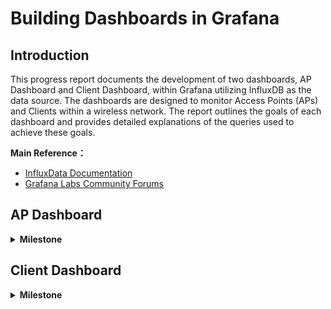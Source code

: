 # Building Dashboards in Grafana

## Introduction

This progress report documents the development of two dashboards, AP Dashboard and Client Dashboard, within Grafana utilizing InfluxDB as the data source.  The dashboards are designed to monitor Access Points (APs) and Clients within a wireless network. The report outlines the goals of each dashboard and provides detailed explanations of the queries used to achieve these goals.

**Main Reference：**

* [InfluxData Documentation](https://docs.influxdata.com/)
* [Grafana Labs Community Forums](https://community.grafana.com/)

## AP Dashboard

<details>
<summary><b> Milestone </b></summary>
    
## Goal
- [x] Create a Table including ap_name, radio band, client numbers, channel, EIRP, NF, Channel Quality, Channel Utilization, Channel Busy.
- [x] Create a Table for the specific AP
- [x] Show the client numbers in the specific AP
- [x] Show the NF in the specific AP
- [x] Show the Channel Utilization of 2.4GHZ & 5G in the specific AP  

<details>
<summary><b> Task 1 </b></summary>

## Task 1: Table of All Data
![image](https://github.com/bmw-ece-ntust/internship/blob/2024-TEEP-4-Alifya/Assets/dashboard/apdas1.jpg)

* **Objective**
To create a comprehensive table displaying various parameters of APs across different buildings and floors.
* **Query**
```
from(bucket: "wifi")  
  |> range(start: v.timeRangeStart, stop: v.timeRangeStop)
  |> filter(fn: (r) => r["_measurement"] == "AP")
  |> filter(fn: (r) => r["ap_group_floor"] =~ /^${floor:regex}$/ and r["ap_group_building"] =~ /^${building:regex}$/)
 |> filter(fn: (r) => r["_field"] == "channel_busy" or 
                        r["_field"] == "eirp_10x" or
                        r["_field"] == "radio_mode" or
                        r["_field"] == "sta_count" or
                        r["_field"] == "noise_floor" or
                        r["_field"] == "arm_ch_qual" or
                        r["_field"] == "rx_time" or
                        r["_field"] == "tx_time" or
                        r["_field"] == "channel_interference" or
                        r["_field"] == "channel_free")
 |> pivot(rowKey:["_time"], columnKey: ["_field"], valueColumn: "_value")
 |> keep(columns: ["ap_name", 
                     "radio_band",
                     "radio_mode", 
                     "sta_count", 
                     "channel", 
                     "eirp_10x", 
                     "noise_floor", 
                     "arm_ch_qual",
                     "channel_busy",
                     "rx_time",
                     "tx_time",
                     "channel_interference",
                     "channel_free"])  
 |> drop(columns: ["rx_time", "tx_time", "channel_interference", "channel_free"])
 |> group()
```
* **Explanation**
Variables ap_group_building and ap_group_floor were created to filter data based on building and floor. The query uses these variables along with a series of filters to select relevant fields from the "AP" measurement. The data is then pivoted and grouped to display the required columns.

</details>
<details>
<summary><b> Task 2 </b></summary>
        
## Task 2: Specific AP Table
![image](https://github.com/bmw-ece-ntust/internship/blob/2024-TEEP-4-Alifya/Assets/dashboard/apdas2.jpg)

* **Objective**
To create a table for a specific AP, showing detailed information.
* **Query**
```
from(bucket: "wifi")  
 |> range(start: v.timeRangeStart, stop: v.timeRangeStop)
 |> filter(fn: (r) => r["_measurement"] == "AP")
 |> filter(fn: (r) => r["ap_group_floor"] =~ /^${floor:regex}$/ and r["ap_group_building"] =~ /^${building:regex}$/ and r["ap_name"] =~ /^${apName:regex}$/)
 |> filter(fn: (r) => r["_field"] == "channel_busy" or 
                        r["_field"] == "eirp_10x" or
                        r["_field"] == "radio_mode" or
                        r["_field"] == "sta_count" or
                        r["_field"] == "noise_floor" or
                        r["_field"] == "arm_ch_qual" or
                        r["_field"] == "rx_time" or
                        r["_field"] == "tx_time" or
                        r["_field"] == "channel_interference" or
                        r["_field"] == "channel_free")
 |> pivot(rowKey:["_time"], columnKey: ["_field"], valueColumn: "_value")
 |> keep(columns: ["ap_name", 
                     "radio_band",
                     "radio_mode", 
                     "sta_count", 
                     "channel", 
                     "eirp_10x", 
                     "noise_floor", 
                     "arm_ch_qual",
                     "channel_busy",
                     "rx_time",
                     "tx_time",
                     "channel_interference",
                     "channel_free"])  
 |> drop(columns: ["rx_time", "tx_time", "channel_interference", "channel_free"])
 |> group()
```
* **Explanation**
A variable ap_name was created to filter data for a specific AP. The query follows a similar structure to Task 1 but includes an additional filter for ap_name. The resulting data is pivoted and grouped to display the required columns.

</details>
<details>
<summary><b> Task 3 </b></summary>

## Task 3: Client Numbers in Specific AP
![image](https://github.com/bmw-ece-ntust/internship/blob/2024-TEEP-4-Alifya/Assets/dashboard/apdas3.jpg)

* **Objective**
To visualize the number of clients connected to a specific AP.
* **Query**
```
from(bucket: "wifi")
  |> range(start: v.timeRangeStart, stop: v.timeRangeStop)
  |> filter(fn: (r) => r["_measurement"] == "AP" and r["ap_name"] =~ /^${apName:regex}$/)
  |> filter(fn: (r) => r["_field"] == "sta_count")
  |> pivot(rowKey:["_time"], columnKey: ["_field"], valueColumn: "_value")
  |> keep(columns: ["_time", "sta_count"])
```
* **Explanation**
A bar chart is created using a query that filters data for a specific AP (ap_name) and selects the sta_count field, representing the number of clients.

</details>
<details>
<summary><b> Task 4 </b></summary>

## Task 4: Noise Floor in Specific AP
![image](https://github.com/bmw-ece-ntust/internship/blob/2024-TEEP-4-Alifya/Assets/dashboard/apdas4.jpg)

* **Objective**
To display the noise floor for a specific AP.
* **Query**
```
from(bucket: "wifi")
  |> range(start: v.timeRangeStart, stop: v.timeRangeStop)
  |> filter(fn: (r) => r["_measurement"] == "AP" and r["ap_name"] =~ /^${apName:regex}$/)
  |> filter(fn: (r) => r["_field"] == "noise_floor")
```
* **Explanation**
A query is used to filter data for a specific AP (ap_name) and select the noise_floor field, which is then visualized.

</details>
<details>
<summary><b> Task 5 </b></summary>

## Task 5: Channel Utilization for 2.4GHz & 5GHz Bands
![image](https://github.com/bmw-ece-ntust/internship/blob/2024-TEEP-4-Alifya/Assets/dashboard/apdas5.jpg)

* **Objective**
To calculate and display the channel utilization for 2.4GHz and 5GHz bands in a specific AP.
* **Query**
```
from(bucket: "wifi")
 |> range(start: v.timeRangeStart, stop: v.timeRangeStop)
 |> filter(fn: (r) => r["_measurement"] == "AP" and r["ap_name"] =~ /^${apName:regex}$/)
 |> filter(fn: (r) => r["radio_band"] == "(2.4 or  5.0")
 |> filter(fn: (r) =>   r["_field"] == "rx_time" or
                        r["_field"] == "tx_time" or
                        r["_field"] == "channel_interference" or
                        r["_field"] == "channel_free")
 |> pivot(rowKey:["_time"], columnKey: ["_field"], valueColumn: "_value")
 |> keep(columns: ["ap_name", 
                     "rx_time",
                     "tx_time",
                     "channel_interference",
                     "channel_free"])  
 |> group()
```
* **Explanation**
A pie chart is created using a query that filters data for a specific AP (ap_name) and selects fields related to channel utilization (rx_time, tx_time, channel_interference, channel_free). The query calculates the total utilization for each band and displays it in the chart.

</details>
</details>

## Client Dashboard

<details>
<summary><b> Milestone </b></summary>
    
## Goal
- [x] Create a Table including User Name, IP Address, MAC Address, Client Health, SNR (dB), Speed, Goodput, Throughput, Usage, Time, WLAN, AP Name, Radio Band (GHz), Channel, Role.
- [x] Create a Table for the specific client
- [x] Show channel for the specific client
- [x] Show SNR for the specific client
- [ ] Add a line chart below the existing charts, displaying three lines: total_data (total_data_bytes), rx (rx_data_bytes), and tx (tx_data_bytes). 

<details>
<summary><b> Task 1 </b></summary>

## Task 1: Table of All Data
![image](https://github.com/bmw-ece-ntust/internship/blob/2024-TEEP-4-Alifya/Assets/dashboard/clientdas1.jpg)

* **Objective**
To create a comprehensive table displaying various parameters of clients.
* **Query**
```
from(bucket: "wifi")  
  |> range(start: v.timeRangeStart, stop: v.timeRangeStop)
  |> filter(fn: (r) => r["_measurement"] == "Client")
  |> filter(fn: (r) => r["_field"] == "client_health" or 
                        r["_field"] == "snr" or
                        r["_field"] == "speed" or
                        r["_field"] == "total_data_throughput" or
                        r["_field"] == "_time" or
                        r["_field"] == "ssid" or
                        r["_field"] == "channel" or
                        r["_field"] == "radio_band")
 |> pivot(rowKey:["_time"], columnKey: ["_field"], valueColumn: "_value")
 |> keep(columns: ["client_user_name", 
                     "client_ip_address",
                     "sta_mac_address", 
                     "client_health", 
                     "snr", 
                     "speed", 
                     "total_data_throughput", 
                     "_time",
                     "ssid",
                     "ap_name",
                     "radio_band",
                     "channel",
                     "client_role_name"])
 |> group()
```
* **Explanation**
A query is used to filter data from the "Client" measurement and select relevant fields. The data is then pivoted and grouped to display the required columns.

</details>
<details>
<summary><b> Task 2 </b></summary>

## Task 2: Specific Client Table
![image](https://github.com/bmw-ece-ntust/internship/blob/2024-TEEP-4-Alifya/Assets/dashboard/clientdas2.jpg)

* **Objective**
To create a table for a specific client, showing detailed information.
* **Query**
```
from(bucket: "wifi")  
  |> range(start: v.timeRangeStart, stop: v.timeRangeStop)
  |> filter(fn: (r) => r["_measurement"] == "Client")
  |> filter(fn: (r) => r["client_user_name"] =~ /^${userName:regex}$/)
  |> filter(fn: (r) => r["_field"] == "client_health" or 
                        r["_field"] == "snr" or
                        r["_field"] == "speed" or
                        r["_field"] == "total_data_throughput" or
                        r["_field"] == "_time" or
                        r["_field"] == "ssid" or
                        r["_field"] == "channel" or
                        r["_field"] == "radio_band")
 |> pivot(rowKey:["_time"], columnKey: ["_field"], valueColumn: "_value")
 |> keep(columns: ["client_user_name", 
                     "client_ip_address",
                     "sta_mac_address", 
                     "client_health", 
                     "snr", 
                     "speed", 
                     "total_data_throughput", 
                     "_time",
                     "ssid",
                     "ap_name",
                     "radio_band",
                     "channel",
                     "client_role_name"])
 |> group()
```
* **Explanation**
A variable userName was created to filter data for a specific client. The query follows a similar structure to Task 1 but includes an additional filter for userName. The resulting data is pivoted and grouped to display the required columns.

</details>
<details>
<summary><b> Task 3 </b></summary>

## Task 3: Channel for Specific Client
![image](https://github.com/bmw-ece-ntust/internship/blob/2024-TEEP-4-Alifya/Assets/dashboard/clientdas3.jpg)

* **Objective**
To visualize the channel used by a specific client, represented using bar chart.
* **Query**
```
from(bucket: "wifi")
  |> range(start: v.timeRangeStart, stop: v.timeRangeStop)
  |> filter(fn: (r) => r["_measurement"] == "Client" and r["client_user_name"] =~ /^${userName:regex}$/)
  |> filter(fn: (r) => r["_field"] == "channel")
  |> pivot(rowKey:["_time"], columnKey: ["_field"], valueColumn: "_value")
  |> keep(columns: ["_time", "channel"])
```
* **Explanation**
A bar chart is created using a query that filters data for a specific client (userName) and selects the channel field.

</details>
<details>
<summary><b> Task 4 </b></summary>

## Task 4: SNR for Specific Client
![image](https://github.com/bmw-ece-ntust/internship/blob/2024-TEEP-4-Alifya/Assets/dashboard/clientdas4.jpg)

* **Objective**
To display the Signal-to-Noise Ratio (SNR) for a specific client, represented using line chart (time series).
* **Query**
```
from(bucket: "wifi")
  |> range(start: v.timeRangeStart, stop: v.timeRangeStop)
  |> filter(fn: (r) => r["_measurement"] == "Client" and r["client_user_name"] =~ /^${userName:regex}$/)
  |> filter(fn: (r) => r["_field"] == "snr")
  |> pivot(rowKey:["_time"], columnKey: ["_field"], valueColumn: "_value")
  |> keep(columns: ["_time", "snr"])
```
* **Explanation**
A line chart is created using a query that filters data for a specific client (userName) and selects the snr field.

</details>
<details>
<summary><b> Task 5 </b></summary>
    
## Task 5: Add Total Data, Rx, and Tx Line Chart
* **Objective**
on progress
* **Query**
```
on progress
```
* **Explanation**
on progress

> Related documentation:
> - [How to create and use variable in Grafana and](https://) (on progress)
> - [Grafana Syntax Explanation](https://) (on progress)

</details>
</details>
